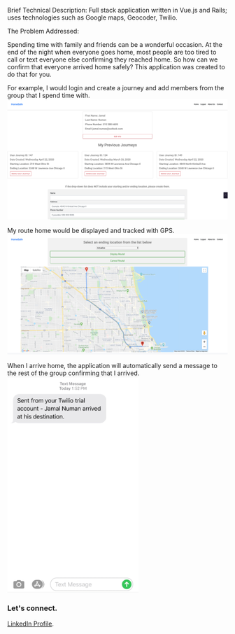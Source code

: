 Brief Technical Description: Full stack application written in Vue.js and Rails; uses technologies such as Google maps, Geocoder, Twilio. 

The Problem Addressed:

Spending time with family and friends can be a wonderful occasion. At the end of the night when everyone goes home, most people are too tired to call or text everyone else confirming they reached home. So how can we confirm that everyone arrived home safely? This application was created to do that for you. 

For example, I would login and create a journey and add members from the group that I spend time with.
![](images/user-showpage.png)



My route home would be displayed and tracked with GPS. 
![](images/Route.png)



When I arrive home, the application will automatically send a message to the rest of the group confirming that I arrived.
<img src="images/ArrivalScreenshot.jpeg" width=300>

### Let's connect. 
[LinkedIn Profile](https://www.linkedin.com/in/jamal-numan/).

